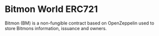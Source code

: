 # Bitmon World ERC721

Bitmon (BM) is a non-fungible contract based on OpenZeppelin used to store Bitmons information, issuance and owners.

